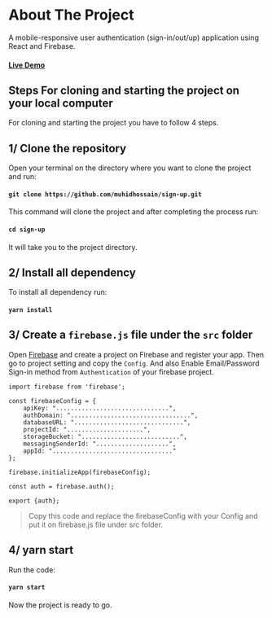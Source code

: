 # About The Project

A mobile-responsive user authentication (sign-in/out/up) application using React and Firebase. 
#### [Live Demo](https://sign-up-c83a6.web.app)

## Steps For cloning and starting the project on your local computer

For cloning and starting the project you have to follow 4 steps.

## 1/ Clone the repository

Open your terminal on the directory where you want to clone the project and run:
#### `git clone https://github.com/muhidhossain/sign-up.git`
This command will clone the project and after completing the process run:
#### `cd sign-up`
It will take you to the project directory.

## 2/ Install all dependency

To install all dependency run:
#### `yarn install`

## 3/ Create a `firebase.js` file under the `src` folder

Open [Firebase](https://firebase.google.com) and create a project on Firebase and register your app. Then go to project setting and copy the `Config`. And also Enable Email/Password Sign-in method from `Authentication` of your firebase project.

```
import firebase from 'firebase';

const firebaseConfig = {
    apiKey: "...............................",
    authDomain: ".................................",
    databaseURL: "..............................",
    projectId: ".....................",
    storageBucket: "...........................",
    messagingSenderId: "....................",
    appId: "................................."
};

firebase.initializeApp(firebaseConfig);

const auth = firebase.auth();

export {auth};
```
> Copy this code and replace the firebaseConfig with your Config and put it on firebase.js file under src folder.

## 4/ yarn start

Run the code:
#### `yarn start`
Now the project is ready to go.